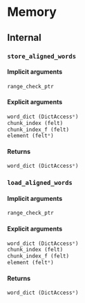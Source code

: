 



# Memory

## Internal

### `store_aligned_words`
  

#### Implicit arguments
  
```python  
range_check_ptr  
```
#### Explicit arguments
  
```python  
word_dict (DictAccess*)  
chunk_index (felt)  
chunk_index_f (felt)  
element (felt*)  
```
#### Returns
  
```python  
word_dict (DictAccess*)  
```
### `load_aligned_words`
  

#### Implicit arguments
  
```python  
range_check_ptr  
```
#### Explicit arguments
  
```python  
word_dict (DictAccess*)  
chunk_index (felt)  
chunk_index_f (felt)  
element (felt*)  
```
#### Returns
  
```python  
word_dict (DictAccess*)  
```